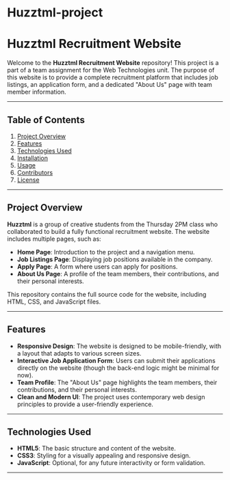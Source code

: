 # Huzztml-project

# Huzztml Recruitment Website

Welcome to the **Huzztml Recruitment Website** repository! This project is a part of a team assignment for the Web Technologies unit. The purpose of this website is to provide a complete recruitment platform that includes job listings, an application form, and a dedicated "About Us" page with team member information.

---

## Table of Contents
1. [Project Overview](#project-overview)
2. [Features](#features)
3. [Technologies Used](#technologies-used)
4. [Installation](#installation)
5. [Usage](#usage)
6. [Contributors](#contributors)
7. [License](#license)

---

## Project Overview

**Huzztml** is a group of creative students from the Thursday 2PM class who collaborated to build a fully functional recruitment website. The website includes multiple pages, such as:

- **Home Page**: Introduction to the project and a navigation menu.
- **Job Listings Page**: Displaying job positions available in the company.
- **Apply Page**: A form where users can apply for positions.
- **About Us Page**: A profile of the team members, their contributions, and their personal interests.

This repository contains the full source code for the website, including HTML, CSS, and JavaScript files.

---

## Features

- **Responsive Design**: The website is designed to be mobile-friendly, with a layout that adapts to various screen sizes.
- **Interactive Job Application Form**: Users can submit their applications directly on the website (though the back-end logic might be minimal for now).
- **Team Profile**: The "About Us" page highlights the team members, their contributions, and their personal interests.
- **Clean and Modern UI**: The project uses contemporary web design principles to provide a user-friendly experience.

---

## Technologies Used

- **HTML5**: The basic structure and content of the website.
- **CSS3**: Styling for a visually appealing and responsive design.
- **JavaScript**: Optional, for any future interactivity or form validation.  
---

